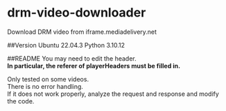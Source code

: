 # drm-video-downloader
Download DRM video from iframe.mediadelivery.net

##Version
Ubuntu 22.04.3
Python 3.10.12

##README
You may need to edit the header.  
**In particular, the referer of playerHeaders must be filled in.**  

Only tested on some videos.  
There is no error handling.  
If it does not work properly, analyze the request and response and modify the code.
